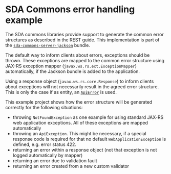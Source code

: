 # SDA Commons error handling example

The SDA commons libraries provide support to generate the common error structures as described in the REST guide. This 
implementation is part of the [`sda-commons-server-jackson`](../sda-commons-server-jackson/README.md#error-format) bundle.

The default way to inform clients about errors, exceptions should be thrown. These exceptions are mapped to the 
common error structure using JAX-RS exception mapper (`javax.ws.rs.ext.ExceptionMapper`) automatically, if the Jackson bundle 
is added to the application.

Using a response object (`javax.ws.rs.core.Response`) to inform clients about exceptions will not
necessarily result in the agreed error structure. This is only the case if as entity, an 
[`ApiError`](../sda-commons-shared-error/src/main/java/org/sdase/commons/shared/api/error/ApiError.java)
is used.

This example project shows how the error structure will be generated correctly for the following situations:
* throwing `NotFoundException` as one example for using standard JAX-RS web application exceptions. All of these exceptions are mapped automatically
* throwing an `ApiException`. This might be necessary, if a special response code is required for that no default `WebApplicationException` is defined, e.g. error status 422. 
* returning an error within a response object (not that exception is not logged automatically by mapper)
* returning an error due to validation fault
* returning an error created from a new custom validator
